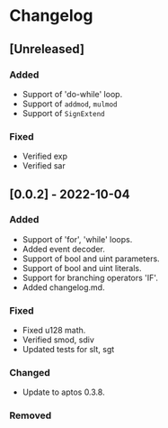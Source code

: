 # Changelog

## [Unreleased]
### Added
- Support of 'do-while' loop.
- Support of `addmod`, `mulmod`
- Support of `SignExtend`

### Fixed
- Verified exp
- Verified sar

## [0.0.2] - 2022-10-04

### Added

- Support of 'for', 'while' loops.
- Added event decoder.
- Support of bool and uint parameters.
- Support of bool and uint literals.
- Support for branching operators 'IF'.
- Added changelog.md.

### Fixed

- Fixed u128 math.
- Verified smod, sdiv
- Updated tests for slt, sgt

### Changed

- Update to aptos 0.3.8.

### Removed

